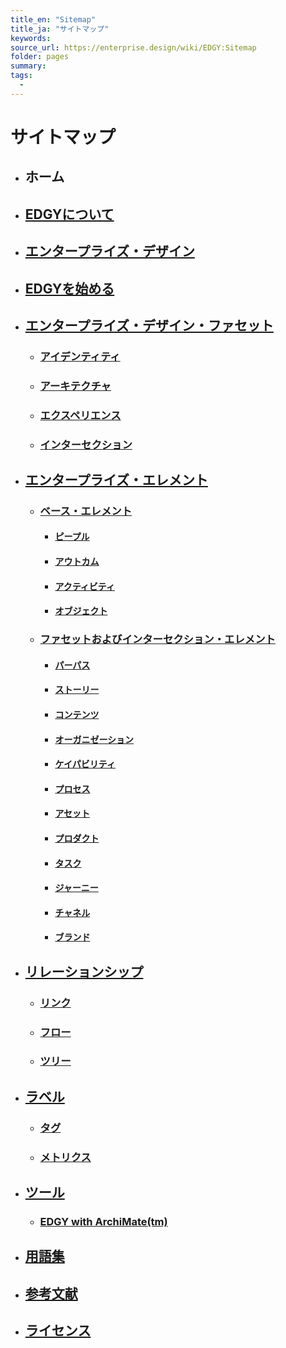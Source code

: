 ```yaml
---
title_en: "Sitemap"
title_ja: "サイトマップ"
keywords: 
source_url: https://enterprise.design/wiki/EDGY:Sitemap
folder: pages
summary:
tags: 
  - 
---
```

# サイトマップ
- ## ホーム
- ## [EDGYについて](about_EDGY_ja.md)
- ## [エンタープライズ・デザイン](enterprise_design_ja.md)
- ## [EDGYを始める](getting_started_ja.md)
- ## [エンタープライズ・デザイン・ファセット](./enterprise_design_facets_ja/enterprise_design_facets_ja.md)
    - ### [アイデンティティ](./enterprise_design_facets_ja/identity_ja.md)
    - ### [アーキテクチャ](./enterprise_design_facets_ja/architecture_ja.md)
    - ### [エクスペリエンス](./enterprise_design_facets_ja/experience_ja.md)
    - ### [インターセクション](./enterprise_design_facets_ja/intersection_ja.md)
- ## [エンタープライズ・エレメント](./enterprise_elements_ja/eneterprise_elements_ja.md)
    - ### [ベース・エレメント](./enterprise_elements_ja/base_elements_ja/base_elements_ja.md)
        - #### [ピープル](./enterprise_elements_ja/base_elements_ja/people_ja.md)
        - #### [アウトカム](./enterprise_elements_ja/base_elements_ja/outcome_ja.md)
        - #### [アクティビティ](./enterprise_elements_ja/base_elements_ja/activity_ja.md)
        - #### [オブジェクト](./enterprise_elements_ja/base_elements_ja/object_ja.md)
    - ### [ファセットおよびインターセクション・エレメント](./enterprise_elements_ja/facets_and_intersection_elements_ja/facets_and_intersection_elements_ja.md)
        - #### [パーパス](./enterprise_elements_ja/facets_and_intersection_elements_ja/_identity/purpose_ja.md)
        - #### [ストーリー](./enterprise_elements_ja/facets_and_intersection_elements_ja/_identity/story_ja.md)
        - #### [コンテンツ](./enterprise_elements_ja/facets_and_intersection_elements_ja/_identity/content_ja.md)
        - #### [オーガニゼーション](./enterprise_elements_ja/facets_and_intersection_elements_ja/_intersection/organization_ja.md)
        - #### [ケイパビリティ](./enterprise_elements_ja/facets_and_intersection_elements_ja/_architecture/capability_ja.md)
        - #### [プロセス](./enterprise_elements_ja/facets_and_intersection_elements_ja/_architecture/process_ja.md)
        - #### [アセット](./enterprise_elements_ja/facets_and_intersection_elements_ja/_architecture/asset_ja.md)
        - #### [プロダクト](./enterprise_elements_ja/facets_and_intersection_elements_ja/_intersection/product_ja.md)
        - #### [タスク](./enterprise_elements_ja/facets_and_intersection_elements_ja/_experience/task_ja.md)
        - #### [ジャーニー](./enterprise_elements_ja/facets_and_intersection_elements_ja/_experience/journey_ja.md)
        - #### [チャネル](enterprise_elements_ja/facets_and_intersection_elements_ja/_experience/channel_ja.md)
        - #### [ブランド](./enterprise_elements_ja/facets_and_intersection_elements_ja/_intersection/brand_ja.md)
- ## [リレーションシップ](.//relationships_ja/relationships_ja.md)
    - ### [リンク](./relationships_ja/link_ja.md)
    - ### [フロー](./relationships_ja/flow_ja.md)
    - ### [ツリー](./relationships_ja/tree_ja.md)
- ## [ラベル](./labels_ja/labels_ja.md)
    - ### [タグ](./labels_ja/tagging_ja.md)
    - ### [メトリクス](./labels_ja/metrics_ja.md)
- ## [ツール](tools_ja/tools_ja.md)
    - ### [EDGY with ArchiMate(tm)](tools_ja/edgy_with_archimate_ja.md)
- ## [用語集](glossary_ja.md)
- ## [参考文献](references_ja.md)
- ## [ライセンス](license_ja.md)
